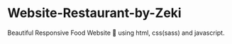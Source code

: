 # Website-Restaurant-by-Zeki

Beautiful Responsive Food Website 📄 using html, css(sass) and javascript. 


